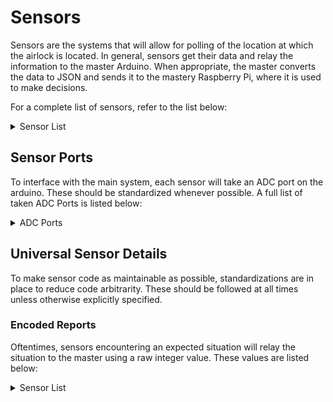 # Sensors
Sensors are the systems that will allow for polling of the location at which the airlock is located. In general, sensors get their data and relay the information to the master Arduino. When appropriate, the master converts the data to JSON and sends it to the mastery Raspberry Pi, where it is used to make decisions. 

For a complete list of sensors, refer to the list below:
<details>
  <summary>Sensor List</summary>
  - <a href="co2-sensor">Gravity IR CO₂ Sensor</a> <br/>
  - <a href="o2-sensor">Grove O₂ Sensor</a> <br/>
  - <a href="temperature-pressure-sensor">Temperature/Pressure Sensor</a> <br/>
</details>

## Sensor Ports
To interface with the main system, each sensor will take an ADC port on the arduino. These should be standardized whenever possible. A full list of taken ADC Ports is listed below:


<details>
  <summary>ADC Ports</summary>
  - <b>AO</b>: CO₂ Sensor </br>
  - <b>A1</b>: O₂ Sensor </br>
  - <b>A3</b>: T/P Sensor </br>
</details>

## Universal Sensor Details
To make sensor code as maintainable as possible, standardizations are in place to reduce code arbitrarity. These should be followed at all times unless otherwise explicitly specified.

### Encoded Reports
Oftentimes, sensors encountering an expected situation will relay the situation to the master using a raw integer value. These values are listed below:

<details>
  <summary>Sensor List</summary>
  - <b>-555</b>: Generic Error
</details>
